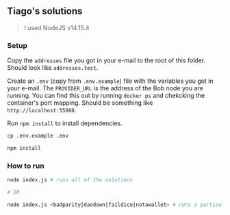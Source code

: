 ## Tiago's solutions

> I used NodeJS v14.15.4

### Setup

Copy the `addresses` file you got in your e-mail to the root of this folder. Should look like `addresses.test`.

Create an `.env` (copy from `.env.example`) file with the variables you got in your e-mail.
The `PROVIDER_URL` is the address of the Bob node you are running. You can find this out by running `docker ps` and chekcking the container's port mapping. Should be something like `http://localhost:55008`.

Run `npm install` to install dependencies.

```bash
cp .env.example .env

npm install
```

### How to run

```bash
node index.js # runs all of the solutions

# OR

node index.js <badparity|daodown|faildice|notawallet> # runs a particular solution
```